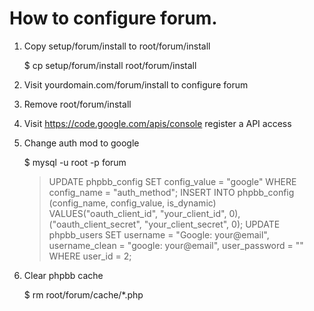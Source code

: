 How to configure forum.
=======================

1. Copy setup/forum/install to root/forum/install
	
	$ cp setup/forum/install root/forum/install

2. Visit yourdomain.com/forum/install to configure forum

3. Remove root/forum/install

4. Visit https://code.google.com/apis/console register a API access

5. Change auth mod to google

	$ mysql -u root -p forum
	> UPDATE phpbb_config SET config_value = "google" WHERE config_name = "auth_method";
	> INSERT INTO phpbb_config (config_name, config_value, is_dynamic) VALUES("oauth_client_id", "your_client_id", 0),("oauth_client_secret", "your_client_secret", 0);
	> UPDATE phpbb_users SET username = "Google: your@email", username_clean = "google: your@email", user_password = "" WHERE user_id = 2;

6. Clear phpbb cache

	$ rm root/forum/cache/*.php
